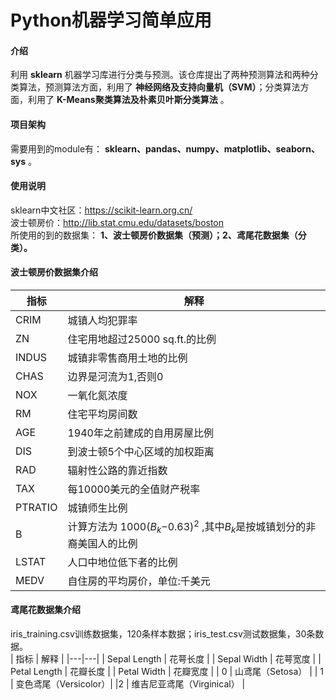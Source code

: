 # Python机器学习简单应用

#### 介绍
利用 **sklearn** 机器学习库进行分类与预测。该仓库提出了两种预测算法和两种分类算法，预测算法方面，利用了 **神经网络及支持向量机（SVM）**；分类算法方面，利用了 **K-Means聚类算法及朴素贝叶斯分类算法** 。

#### 项目架构
需要用到的module有： **sklearn、pandas、numpy、matplotlib、seaborn、sys** 。  

#### 使用说明
sklearn中文社区：https://scikit-learn.org.cn/  
波士顿房价：http://lib.stat.cmu.edu/datasets/boston  
所使用的到的数据集： **1、波士顿房价数据集（预测）；2、鸢尾花数据集（分类）。** 

#### 波士顿房价数据集介绍  
| 指标  | 解释  |
|---|---|
| CRIM  |  城镇人均犯罪率 |
| ZN  |  住宅用地超过25000 sq.ft.的比例   |
| INDUS  | 城镇非零售商用土地的比例  |
|  CHAS | 边界是河流为1,否则0    |
| NOX  | 一氧化氮浓度    |
| RM  | 住宅平均房间数    |
| AGE  | 1940年之前建成的自用房屋比例    |
|  DIS | 到波士顿5个中心区域的加权距离   |
|  RAD |  辐射性公路的靠近指数 |
|  TAX | 每10000美元的全值财产税率    |
|  PTRATIO |  城镇师生比例   |
|  B |  计算方法为 1000($B_k$−0.63)$^2$ ,其中$B_k$是按城镇划分的非裔美国人的比例  |
|  LSTAT | 人口中地位低下者的比例    |
|  MEDV | 自住房的平均房价，单位:千美元   |

#### 鸢尾花数据集介绍  
iris_training.csv训练数据集，120条样本数据；iris_test.csv测试数据集，30条数据。  
| 指标  | 解释  |
|---|---|
| Sepal Length  |  花萼长度 |
| Sepal Width |  花萼宽度  |
| Petal Length | 花瓣长度  |
|  Petal Width | 花瓣宽度    |
| 0  | 山鸢尾（Setosa）    |
| 1  | 变色鸢尾（Versicolor）|
|2 | 维吉尼亚鸢尾（Virginical）    |





